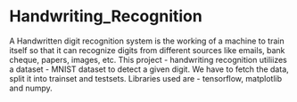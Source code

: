 # Handwriting_Recognition
A Handwritten digit recognition system is the working of a machine to train itself so that it can recognize digits from different sources like emails, bank cheque, papers, images, etc.
This project - handwriting recognition utiliizes a dataset - MNIST dataset to detect a given digit. We have to fetch the data, split it into trainset and testsets. Libraries used are - tensorflow, matplotlib and numpy.
